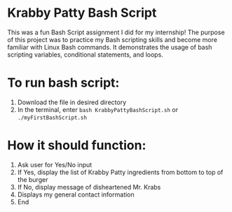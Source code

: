 # Krabby Patty Bash Script

This was a fun Bash Script assignment I did for my internship! The purpose of this project was to practice my Bash scripting skills and become more familiar with Linux Bash commands. It demonstrates the usage of bash scripting variables, conditional statements, and loops.

# To run bash script:
1. Download the file in desired directory
2. In the terminal, enter `bash KrabbyPattyBashScript.sh` or `./myFirstBashScript.sh`

# How it should function:
1. Ask user for Yes/No input
2. If Yes, display the list of Krabby Patty ingredients from bottom to top of the burger
3. If No, display message of disheartened Mr. Krabs 
4. Displays my general contact information
5. End
